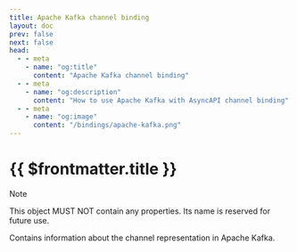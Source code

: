 ```yaml
---
title: Apache Kafka channel binding
layout: doc
prev: false
next: false
head:
  - - meta
    - name: "og:title"
      content: "Apache Kafka channel binding"
  - - meta
    - name: "og:description"
      content: "How to use Apache Kafka with AsyncAPI channel binding"
  - - meta
    - name: "og:image"
      content: "/bindings/apache-kafka.png"
---
```


# {{ $frontmatter.title }}

> [!NOTE]
> This object MUST NOT contain any properties. Its name is reserved for future use.

Contains information about the channel representation in Apache Kafka.
